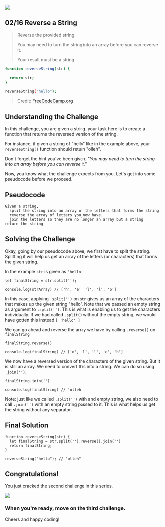 ![](https://img.shields.io/badge/Coding-Challenges-darkgreen)

## 02/16 Reverse a String

>Reverse the provided string.
>
>You may need to turn the string into an array before you can reverse it.
>
>Your result must be a string.

```bash
function reverseString(str) {

  return str;
}

reverseString("hello");
```
> Credit: [FreeCodeCamp.org](https://www.freecodecamp.org/learn/javascript-algorithms-and-data-structures/basic-algorithm-scripting/reverse-a-string)


## Understanding the Challenge
In this challenge, you are given a string. your task here is to create a function that returns the reversed version of the string. 

For instance, if given a string of "hello" like in the example above, your `reverseString()` function should return "olleh".

Don't forget the hint you've been given. _"You may need to turn the string into an array before you can reverse it."_

Now, you know what the challenge expects from you. Let's get into some pseudocode before we proceed.

## Pseudocode
```
Given a string,
  split the string into an array of the letters that forms the string
  reverse the array of letters you now have.
  join the letters so they are no longer an array but a string
return the string
```

## Solving the Challenge

Okay, going by our pseudocode above, we first have to split the string. Splitting it will help us get an array of the letters (or characters) that forms the given string.

In the example `str` is given as `'hello'`

```
let finalString = str.split('');

console.log(strArray) // ['h', 'e', 'l', 'l', 'o']
```

In this case, applying `.split('')` on `str` gives us an array of the characters that makes up the given string "hello". Note that we passed an empty string as argument to `.split('')`. This is what is enabling us to get the characters individually. If we had called `.split()` without the empty string, we would have gotten this instead `[ 'hello' ]` 

We can go ahead and reverse the array we have by calling `.reverse()` on `finalString`

```
finalString.reverse()

console.log(finalString) // ['o', 'l', 'l', 'e', 'h']
```

We now have a reversed version of the characters of the given string. But it is still an array. We need to convert this into a string. We can do so using `.join('')`.

```
finalString.join('')

console.log(finalString) // 'olleh'
```

Note: just like we called `.split('')` with and empty string, we also need to call `.join('')` with an empty string passed to it. This is what helps us get the string without any separator.

## Final Solution

```
function reverseString(str) {
  let finalString = str.split('').reverse().join('')
  return finalString;
}

reverseString("hello"); // "olleh"
```

## Congratulations!
You just cracked the second challenge in this series.

![](https://camo.githubusercontent.com/749155b89333c6d89386f5c98dd110e234a00f2aa1e864a5b3fecaf089aedb27/68747470733a2f2f6d656469612e67697068792e636f6d2f6d656469612f336f36664a31424d375232454252446e784b2f67697068792e676966)

### When you're ready, move on the third challenge. 

Cheers and happy coding!

